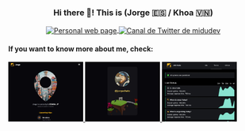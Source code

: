 <p align="center" width="300">
   <h3 align="center">Hi there 👋! This is (Jorge 🇪🇸 / Khoa 🇻🇳)</h3>
</p>

<p align="center">
   <a href="https://jorgechato.com" target="blank">
    <img align="center" src="https://jorgechato.com/logo.webp" alt="Personal web page" height="28px" />
  </a>
  <span style="width: 8px;"> </span>
  <a href="https://x.com/jorgechato" target="blank">
    <img align="center" src="https://about.x.com/content/dam/about-twitter/x/brand-toolkit/logo-black.png.twimg.1920.png" alt="Canal de Twitter de midudev" height="23px" />
  </a>
</p>

#### If you want to know more about me, check:

<a href='https://whereisjorge.today/' target='_blank'>
  <img width='30%' src='https://raw.githubusercontent.com/jorgechato/jorgechato/refs/heads/master/public/where.webp' alt='Where am I Today?' />
</a>
<a href='https://jorgechato.com' target='_blank'>
  <img width='30%' src='https://raw.githubusercontent.com/jorgechato/jorgechato/refs/heads/master/public/personal.webp' alt='Personal web page' />
</a>
<a href='https://status.jrg.tools/' target='_blank'>
  <img width='30%' src='https://raw.githubusercontent.com/jorgechato/jorgechato/refs/heads/master/public/status.webp' alt='Status page' />
</a>
